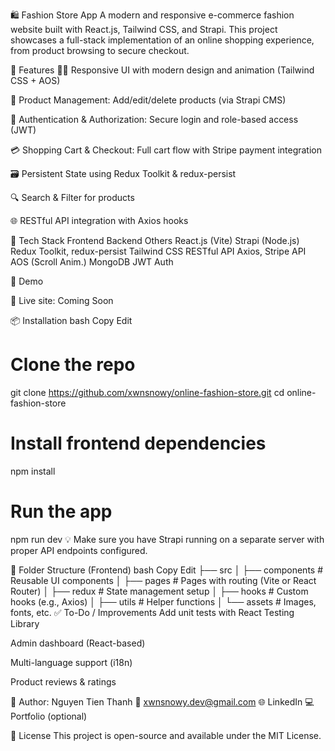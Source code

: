 🛍️ Fashion Store App
A modern and responsive e-commerce fashion website built with React.js, Tailwind CSS, and Strapi. This project showcases a full-stack implementation of an online shopping experience, from product browsing to secure checkout.

🚀 Features
🧑‍💻 Responsive UI with modern design and animation (Tailwind CSS + AOS)

🛒 Product Management: Add/edit/delete products (via Strapi CMS)

🔐 Authentication & Authorization: Secure login and role-based access (JWT)

💳 Shopping Cart & Checkout: Full cart flow with Stripe payment integration

🗃️ Persistent State using Redux Toolkit & redux-persist

🔍 Search & Filter for products

🌐 RESTful API integration with Axios hooks

🧱 Tech Stack
Frontend	Backend	Others
React.js (Vite)	Strapi (Node.js)	Redux Toolkit, redux-persist
Tailwind CSS	RESTful API	Axios, Stripe API
AOS (Scroll Anim.)	MongoDB	JWT Auth

📸 Demo

🔗 Live site: Coming Soon

📦 Installation
bash
Copy
Edit
# Clone the repo
git clone https://github.com/xwnsnowy/online-fashion-store.git
cd online-fashion-store

# Install frontend dependencies
npm install

# Run the app
npm run dev
💡 Make sure you have Strapi running on a separate server with proper API endpoints configured.

📁 Folder Structure (Frontend)
bash
Copy
Edit
├── src
│   ├── components      # Reusable UI components
│   ├── pages           # Pages with routing (Vite or React Router)
│   ├── redux           # State management setup
│   ├── hooks           # Custom hooks (e.g., Axios)
│   ├── utils           # Helper functions
│   └── assets          # Images, fonts, etc.
✅ To-Do / Improvements
 Add unit tests with React Testing Library

 Admin dashboard (React-based)

 Multi-language support (i18n)

 Product reviews & ratings

🙌 Author: Nguyen Tien Thanh
📧 xwnsnowy.dev@gmail.com
🌐 LinkedIn
💻 Portfolio (optional)

📄 License
This project is open-source and available under the MIT License.
